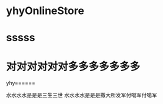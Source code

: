 #     yhyOnlineStore
#             sssss
#        对对对对对对多多多多多多多
yhy======

水水水水是是是三生三世
水水水水是是是撒大所发军付噶军付噶军